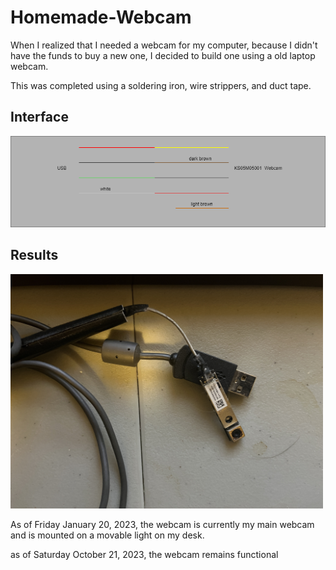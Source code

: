 # Homemade-Webcam

When I realized that I needed a webcam for my computer, because I didn't 
have the funds to buy a new one, I decided to build one
using a old laptop webcam.

This was completed using a soldering iron, wire strippers, and duct tape.


<h2>Interface</h2>
<img src="Interface.png" />


<h2>Results</h2>
<img src="IMG_2908.jpg" width="500" />


As of Friday January 20, 2023, the webcam is currently my main
webcam and is mounted on a movable light on my desk.

as of Saturday October 21, 2023, the webcam remains functional

